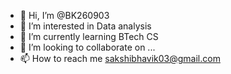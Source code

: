 - 👋 Hi, I’m @BK260903
- 👀 I’m interested in Data analysis
- 🌱 I’m currently learning BTech CS
- 💞️ I’m looking to collaborate on ...
- 📫 How to reach me sakshibhavik03@gmail.com

<!---
BK260903/BK260903 is a ✨ special ✨ repository because its `README.md` (this file) appears on your GitHub profile.
You can click the Preview link to take a look at your changes.
--->
